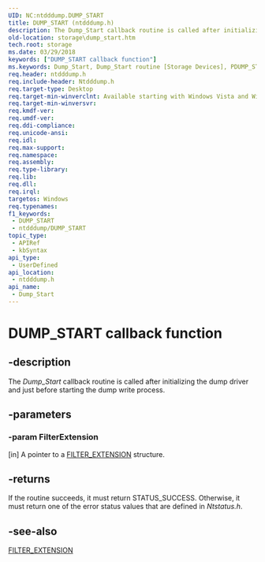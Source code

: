 ```yaml
---
UID: NC:ntdddump.DUMP_START
title: DUMP_START (ntdddump.h)
description: The Dump_Start callback routine is called after initializing the dump driver and just before starting the dump write process.
old-location: storage\dump_start.htm
tech.root: storage
ms.date: 03/29/2018
keywords: ["DUMP_START callback function"]
ms.keywords: Dump_Start, Dump_Start routine [Storage Devices], PDUMP_START, filter_rtns_071f1e6c-9471-47ef-bf40-6429a798b792.xml, ntdddump/Dump_Start, storage.dump_start
req.header: ntdddump.h
req.include-header: Ntdddump.h
req.target-type: Desktop
req.target-min-winverclnt: Available starting with Windows Vista and Windows Server 2008.
req.target-min-winversvr: 
req.kmdf-ver: 
req.umdf-ver: 
req.ddi-compliance: 
req.unicode-ansi: 
req.idl: 
req.max-support: 
req.namespace: 
req.assembly: 
req.type-library: 
req.lib: 
req.dll: 
req.irql: 
targetos: Windows
req.typenames: 
f1_keywords:
 - DUMP_START
 - ntdddump/DUMP_START
topic_type:
 - APIRef
 - kbSyntax
api_type:
 - UserDefined
api_location:
 - ntdddump.h
api_name:
 - Dump_Start
---
```


# DUMP_START callback function


## -description

The <i>Dump_Start</i> callback routine is called after initializing the dump driver and just before starting the dump write process.

## -parameters

### -param FilterExtension 

[in]
A pointer to a <a href="/windows-hardware/drivers/ddi/ntdddump/ns-ntdddump-_filter_extension">FILTER_EXTENSION</a> structure.

## -returns

If the routine succeeds, it must return STATUS_SUCCESS. Otherwise, it must return one of the error status values that are defined in <i>Ntstatus.h</i>.

## -see-also

<a href="/windows-hardware/drivers/ddi/ntdddump/ns-ntdddump-_filter_extension">FILTER_EXTENSION</a>
